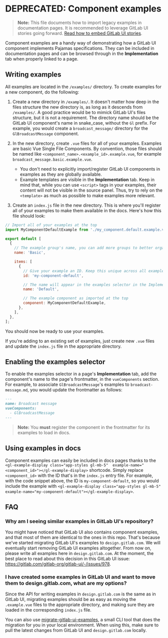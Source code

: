 # DEPRECATED: Component examples

> **Note:** This file documents how to import legacy examples in documentation pages. It is
> recommended to leverage GitLab UI stories going forward.
> [Read how to embed GitLab UI stories](./embed-gitlab-ui-stories.md).

Component examples are a handy way of demonstrating how a GitLab UI component implements Pajamas
specifications. They can be included in documentation pages and can be browsed through in the
**Implementation** tab when properly linked to a page.

## Writing examples

All examples are located in the `/examples/` directory. To create examples for
a new component, do the following:

1. Create a new directory in `/examples/`. It doesn't matter how deep in the files structure the
   new directory is, as long as it descends from `/examples/`. A good practice would be to mimick
   GitLab UI's files structure, but it is not a requirement. The directory name should be the GitLab UI
   component's name in snake_case, without the `Gl` prefix. For example, you would create a
   `broadcast_message/` directory for the `GlBroadcastMessage` component.
2. In the new directory, create `.vue` files for all of your examples. Examples are basic Vue Single
   File Components. By convention, those files should be named like
   `<component_name>.<example_id>.example.vue`, for example `broadcast_message.basic.example.vue`.

   - You don't need to explicitly import/register GitLab UI components in examples as they are globally available.
   - Example templates are visible in the **Implementation** tab. Keep in mind that, while you can use `<script>` tags in your examples, their content will not be visible in the source panel. Thus, try to rely on the `<template>` as much as possible to make examples more relevant.

3. Create an `index.js` file in the new directory. This is where you'll register all of your
   examples to make them available in the docs. Here's how this file should look:

```javascript
// Import all of your examples at the top
import MyComponentDefaultExample from './my_component.default.example.vue';

export default [
  {
    // The example group's name, you can add more groups to better organize examples
    name: 'Basic',

    items: [
      {
        // Give your example an ID. Keep this unique across all examples
        id: 'my-component-default',

        // The name will appear in the examples selector in the Implementation tab
        name: 'Default',

        // The example component as imported at the top
        component: MyComponentDefaultExample,
      },
    ],
  },
];
```

You should now be ready to use your examples.

If you're adding to an existing set of examples, just create new `.vue` files and update the
`index.js` file in the appropriate directory.

## Enabling the examples selector

To enable the examples selector in a page's **Implementation** tab, add the component's name to the
page's frontmatter, in the `vueComponents` section. For example, to associate `GlBroadcastMessage`'s
examples to `broadcast-message.md`, you would update the frontmatter as follows:

```markdown
---
name: Broadcast message
vueComponents:
  - GlBroadcastMessage
---
```

> **Note:** You **must** register the component in the frontmatter for its examples to load in docs.

## Using examples in docs

Component examples can easily be included in docs pages thanks to the `<gl-example-display class="app-styles gl-mb-5"  example-name="<component_id>"></gl-example-display>`
shortcode. Simply replace `<component_id>` with the ID that's in the `index.js` entry file. For
example, with the code snippet above, the ID is `my-component-default`, so you would include the
example with `<gl-example-display class="app-styles gl-mb-5"  example-name="my-component-default"></gl-example-display>`.

## FAQ

### Why am I seeing similar examples in GitLab UI's repository?

You might have noticed that GitLab UI also contains component examples, and that most of them are
identical to the ones in this repo. That's because we've started migrating GitLab UI's examples to
`design.gitlab.com`. We will eventually start removing GitLab UI examples altogether. From now on,
please write all examples here in `design.gitlab.com`. At the moment, the best place to read about
this decision in this GitLab UI issue: https://gitlab.com/gitlab-org/gitlab-ui/-/issues/978.

### I have created some examples in GitLab UI and want to move them to design.gitlab.com, what are my options?

Since the API for writing examples in `design.gitlab.com` is the same as in GitLab UI, migrating
examples should be as easy as moving the `.example.vue` files to the appropriate directory, and
making sure they are loaded in the corresponding `index.js` file.

You can also use [migrate-gitlab-ui-examples](https://gitlab.com/pgascouvaillancourt/migrate-gitlab-ui-examples),
a small CLI tool that does the migration for you in your local environment. When using this, make
sure to pull the latest changes from GitLab UI and `design.gitlab.com` locally.
